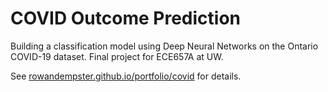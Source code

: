 # COVID Outcome Prediction
Building a classification model using Deep Neural Networks on the Ontario COVID-19 dataset. Final project for ECE657A at UW.

See [rowandempster.github.io/portfolio/covid](rowandempster.github.io/portfolio/covid) for details.
